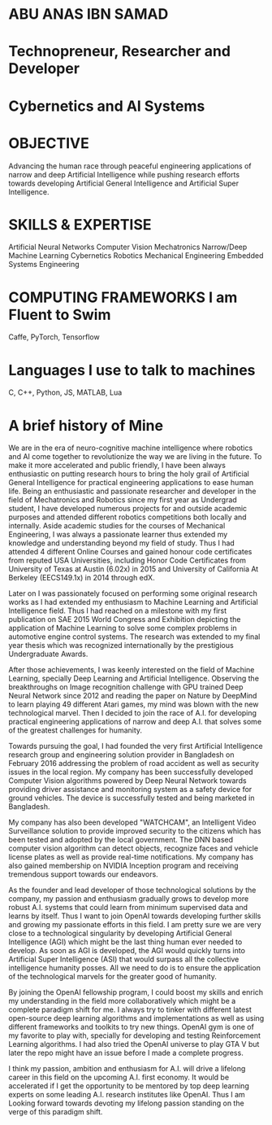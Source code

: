 


# ABU ANAS IBN SAMAD
# Technopreneur, Researcher and Developer
# Cybernetics and AI Systems

# OBJECTIVE
Advancing the human race through peaceful engineering applications of narrow and deep Artificial Intelligence while pushing research efforts towards developing
Artificial General Intelligence and Artificial Super Intelligence.


# SKILLS & EXPERTISE

Artificial Neural Networks
Computer Vision
Mechatronics
Narrow/Deep Machine Learning
Cybernetics
Robotics
Mechanical Engineering
Embedded Systems Engineering

# COMPUTING FRAMEWORKS I am Fluent to Swim
Caffe, PyTorch, Tensorflow

# Languages I use to talk to machines
C, C++, Python, JS, MATLAB, Lua

# A brief history of Mine

We are in the era of neuro-cognitive machine intelligence where robotics and AI come together to revolutionize the way we are living in the future. To make it more accelerated and public friendly, I have been always enthusiastic on putting research hours to bring the holy grail of Artificial General Intelligence for practical engineering applications to ease human life. Being an enthusiastic and passionate researcher and developer in the field of Mechatronics and Robotics since my first year as Undergrad student, I have developed numerous projects for and outside academic purposes and attended different robotics competitions both locally and internally. Aside academic studies for the courses of Mechanical Engineering, I was always a passionate learner thus extended my knowledge and understanding beyond my field of study. Thus I had attended 4 different Online Courses and gained honour code certificates from reputed USA Universities, including Honor Code Certificates from University of Texas at Austin (6.02x) in 2015 and University of California At Berkeley (EECS149.1x) in 2014 through edX.

Later on I was passionately focused on performing some original research works as I had extended my enthusiasm to Machine Learning and Artificial Intelligence field. Thus I had reached on a milestone with my first publication on SAE 2015 World Congress and Exhibition depicting the application of Machine Learning to solve some complex problems in automotive engine control systems. The research was extended to my final year thesis which was recognized internationally by the prestigious Undergraduate Awards.

After those achievements, I was keenly interested on the field of Machine Learning, specially Deep Learning and Artificial Intelligence. Observing the breakthroughs on Image recognition challenge with GPU trained Deep Neural Network since 2012 and reading the paper on Nature by DeepMind to learn playing 49 different Atari games, my mind was blown with the new technological marvel. Then I decided to join the race of A.I. for developing practical engineering applications of narrow and deep A.I. that solves some of the greatest challenges for humanity.

Towards pursuing the goal, I had founded the very first Artificial Intelligence research group and engineering solution provider in Bangladesh on February 2016 addressing the problem of road accident as well as security issues in the local region. My company has been successfully developed Computer Vision algorithms powered by Deep Neural Network towards providing driver assistance and monitoring system as a safety device for ground vehicles. The device is successfully tested and being marketed in Bangladesh.

My company has also been developed "WATCHCAM", an Intelligent Video Surveillance solution to provide improved security to the citizens which has been tested and adopted by the local government. The DNN based computer vision algorithm can detect objects, recognize faces and vehicle license plates as well as provide real-time notifications. My company has also gained membership on NVIDIA Inception program and receiving tremendous support towards our endeavors.

As the founder and lead developer of those technological solutions by the company, my passion and enthusiasm gradually grows to develop more robust A.I. systems that could learn from minimum supervised data and learns by itself. Thus I want to join OpenAI towards developing further skills and growing my passionate efforts in this field. I am pretty sure we are very close to a technological singularity by developing Artificial General Intelligence (AGI) which might be the last thing human ever needed to develop. As soon as AGI is developed, the AGI would quickly turns into Artificial Super Intelligence (ASI) that would surpass all the collective intelligence humanity posses. All we need to do is to ensure the application of the technological marvels for the greater good of humanity.

By joining the OpenAI fellowship program, I could boost my skills and enrich my understanding in the field more collaboratively which might be a complete paradigm shift for me. I always try to tinker with different latest open-source deep learning algorithms and implementations as well as using different frameworks and toolkits to try new things. OpenAI gym is one of my favorite to play with, specially for developing and testing Reinforcement Learning algorithms. I had also tried the OpenAI universe to play GTA V but later the repo might have an issue before I made a complete progress.

I think my passion, ambition and enthusiasm for A.I. will drive a lifelong career in this field on the upcoming A.I. first economy. It would be accelerated if I get the opportunity to be mentored by top deep learning experts on some leading A.I. research institutes like OpenAI. Thus I am Looking forward towards devoting my lifelong passion standing on the verge of this paradigm shift.


